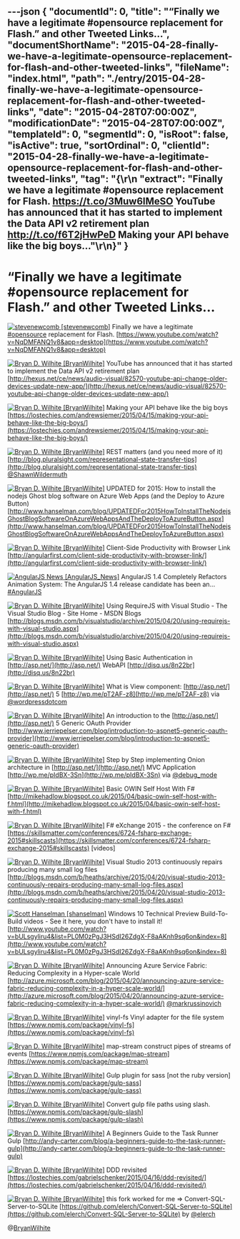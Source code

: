 ---json
{
  "documentId": 0,
  "title": "“Finally we have a legitimate #opensource replacement for Flash.” and other Tweeted Links…",
  "documentShortName": "2015-04-28-finally-we-have-a-legitimate-opensource-replacement-for-flash-and-other-tweeted-links",
  "fileName": "index.html",
  "path": "./entry/2015-04-28-finally-we-have-a-legitimate-opensource-replacement-for-flash-and-other-tweeted-links",
  "date": "2015-04-28T07:00:00Z",
  "modificationDate": "2015-04-28T07:00:00Z",
  "templateId": 0,
  "segmentId": 0,
  "isRoot": false,
  "isActive": true,
  "sortOrdinal": 0,
  "clientId": "2015-04-28-finally-we-have-a-legitimate-opensource-replacement-for-flash-and-other-tweeted-links",
  "tag": "{\r\n  \"extract\": \"Finally we have a legitimate #opensource replacement for Flash. <https://t.co/3Muw6IMeSO>   YouTube has announced that it has started to implement the Data API v2 retirement plan <http://t.co/f6T2jHwPeD>   Making your API behave like the big boys...\"\r\n}"
}
---

# “Finally we have a legitimate #opensource replacement for Flash.” and other Tweeted Links…

[<img alt="stevenewcomb [stevenewcomb]" src="https://songhay.blob.core.windows.net/shared-social-twitter/stevenewcomb.jpeg">](http://www.medium.com/@stevenewcomb "stevenewcomb [stevenewcomb]") <span data-ng-bind-html="i.Text" class="ng-binding">Finally we have a legitimate [#opensource](http://search.twitter.com/search?q=%23opensource) replacement for Flash. [https://www.youtube.com/watch?v=NqDMFANQ1v8&app=desktop](https://www.youtube.com/watch?v=NqDMFANQ1v8&app=desktop)</span>

[<img alt="Bryan D. Wilhite [BryanWilhite]" src="https://songhay.blob.core.windows.net/shared-social-twitter/BryanWilhite.jpeg">](http://songhayblog.azurewebsites.net/ "Bryan D. Wilhite [BryanWilhite]") <span data-ng-bind-html="i.Text" class="ng-binding">YouTube has announced that it has started to implement the Data API v2 retirement plan [http://hexus.net/ce/news/audio-visual/82570-youtube-api-change-older-devices-update-new-app/](http://hexus.net/ce/news/audio-visual/82570-youtube-api-change-older-devices-update-new-app/)</span>

[<img alt="Bryan D. Wilhite [BryanWilhite]" src="https://songhay.blob.core.windows.net/shared-social-twitter/BryanWilhite.jpeg">](http://songhayblog.azurewebsites.net/ "Bryan D. Wilhite [BryanWilhite]") <span data-ng-bind-html="i.Text" class="ng-binding">Making your API behave like the big boys [https://lostechies.com/andrewsiemer/2015/04/15/making-your-api-behave-like-the-big-boys/](https://lostechies.com/andrewsiemer/2015/04/15/making-your-api-behave-like-the-big-boys/)</span>

[<img alt="Bryan D. Wilhite [BryanWilhite]" src="https://songhay.blob.core.windows.net/shared-social-twitter/BryanWilhite.jpeg">](http://songhayblog.azurewebsites.net/ "Bryan D. Wilhite [BryanWilhite]") <span data-ng-bind-html="i.Text" class="ng-binding">REST matters (and you need more of it) [http://blog.pluralsight.com/representational-state-transfer-tips](http://blog.pluralsight.com/representational-state-transfer-tips) [@ShawnWildermuth](http://twitter.com/ShawnWildermuth)</span>

[<img alt="Bryan D. Wilhite [BryanWilhite]" src="https://songhay.blob.core.windows.net/shared-social-twitter/BryanWilhite.jpeg">](http://songhayblog.azurewebsites.net/ "Bryan D. Wilhite [BryanWilhite]") <span data-ng-bind-html="i.Text" class="ng-binding">UPDATED for 2015: How to install the nodejs Ghost blog software on Azure Web Apps (and the Deploy to Azure Button) [http://www.hanselman.com/blog/UPDATEDFor2015HowToInstallTheNodejsGhostBlogSoftwareOnAzureWebAppsAndTheDeployToAzureButton.aspx](http://www.hanselman.com/blog/UPDATEDFor2015HowToInstallTheNodejsGhostBlogSoftwareOnAzureWebAppsAndTheDeployToAzureButton.aspx)</span>

[<img alt="Bryan D. Wilhite [BryanWilhite]" src="https://songhay.blob.core.windows.net/shared-social-twitter/BryanWilhite.jpeg">](http://songhayblog.azurewebsites.net/ "Bryan D. Wilhite [BryanWilhite]") <span data-ng-bind-html="i.Text" class="ng-binding">Client-Side Productivity with Browser Link [http://angularfirst.com/client-side-productivity-with-browser-link/](http://angularfirst.com/client-side-productivity-with-browser-link/)</span>

[<img alt="AngularJS News [AngularJS_News]" src="https://songhay.blob.core.windows.net/shared-social-twitter/AngularJS_News.png">](https://t.co/3hnT1SMSRh "AngularJS News [AngularJS_News]") <span data-ng-bind-html="i.Text" class="ng-binding">AngularJS 1.4 Completely Refactors Animation System: The AngularJS 1.4 release candidate has been an... [#AngularJS](http://search.twitter.com/search?q=%23AngularJS)</span>

[<img alt="Bryan D. Wilhite [BryanWilhite]" src="https://songhay.blob.core.windows.net/shared-social-twitter/BryanWilhite.jpeg">](http://songhayblog.azurewebsites.net/ "Bryan D. Wilhite [BryanWilhite]") <span data-ng-bind-html="i.Text" class="ng-binding">Using RequireJS with Visual Studio - The Visual Studio Blog - Site Home - MSDN Blogs [http://blogs.msdn.com/b/visualstudio/archive/2015/04/20/using-requirejs-with-visual-studio.aspx](http://blogs.msdn.com/b/visualstudio/archive/2015/04/20/using-requirejs-with-visual-studio.aspx)</span>

[<img alt="Bryan D. Wilhite [BryanWilhite]" src="https://songhay.blob.core.windows.net/shared-social-twitter/BryanWilhite.jpeg">](http://songhayblog.azurewebsites.net/ "Bryan D. Wilhite [BryanWilhite]") <span data-ng-bind-html="i.Text" class="ng-binding">Using Basic Authentication in [http://asp.net/](http://asp.net/) WebAPI [http://disq.us/8n22br](http://disq.us/8n22br)</span>

[<img alt="Bryan D. Wilhite [BryanWilhite]" src="https://songhay.blob.core.windows.net/shared-social-twitter/BryanWilhite.jpeg">](http://songhayblog.azurewebsites.net/ "Bryan D. Wilhite [BryanWilhite]") <span data-ng-bind-html="i.Text" class="ng-binding">What is View component: [http://asp.net/](http://asp.net/) 5 [http://wp.me/pT2AF-z8](http://wp.me/pT2AF-z8) via [@wordpressdotcom](http://twitter.com/wordpressdotcom)</span>

[<img alt="Bryan D. Wilhite [BryanWilhite]" src="https://songhay.blob.core.windows.net/shared-social-twitter/BryanWilhite.jpeg">](http://songhayblog.azurewebsites.net/ "Bryan D. Wilhite [BryanWilhite]") <span data-ng-bind-html="i.Text" class="ng-binding">An introduction to the [http://asp.net/](http://asp.net/) 5 Generic OAuth Provider [http://www.jerriepelser.com/blog/introduction-to-aspnet5-generic-oauth-provider](http://www.jerriepelser.com/blog/introduction-to-aspnet5-generic-oauth-provider)</span>

[<img alt="Bryan D. Wilhite [BryanWilhite]" src="https://songhay.blob.core.windows.net/shared-social-twitter/BryanWilhite.jpeg">](http://songhayblog.azurewebsites.net/ "Bryan D. Wilhite [BryanWilhite]") <span data-ng-bind-html="i.Text" class="ng-binding">Step by Step implementing Onion architecture in [http://asp.net/](http://asp.net/) MVC Application [http://wp.me/pIdBX-3Sn](http://wp.me/pIdBX-3Sn) via [@debug_mode](http://twitter.com/debug_mode)</span>

[<img alt="Bryan D. Wilhite [BryanWilhite]" src="https://songhay.blob.core.windows.net/shared-social-twitter/BryanWilhite.jpeg">](http://songhayblog.azurewebsites.net/ "Bryan D. Wilhite [BryanWilhite]") <span data-ng-bind-html="i.Text" class="ng-binding">Basic OWIN Self Host With F# [http://mikehadlow.blogspot.co.uk/2015/04/basic-owin-self-host-with-f.html](http://mikehadlow.blogspot.co.uk/2015/04/basic-owin-self-host-with-f.html)</span>

[<img alt="Bryan D. Wilhite [BryanWilhite]" src="https://songhay.blob.core.windows.net/shared-social-twitter/BryanWilhite.jpeg">](http://songhayblog.azurewebsites.net/ "Bryan D. Wilhite [BryanWilhite]") <span data-ng-bind-html="i.Text" class="ng-binding">F# eXchange 2015 - the conference on F# [https://skillsmatter.com/conferences/6724-fsharp-exchange-2015#skillscasts](https://skillsmatter.com/conferences/6724-fsharp-exchange-2015#skillscasts) [videos]</span>

[<img alt="Bryan D. Wilhite [BryanWilhite]" src="https://songhay.blob.core.windows.net/shared-social-twitter/BryanWilhite.jpeg">](http://songhayblog.azurewebsites.net/ "Bryan D. Wilhite [BryanWilhite]") <span data-ng-bind-html="i.Text" class="ng-binding">Visual Studio 2013 continuously repairs producing many small log files [http://blogs.msdn.com/b/heaths/archive/2015/04/20/visual-studio-2013-continuously-repairs-producing-many-small-log-files.aspx](http://blogs.msdn.com/b/heaths/archive/2015/04/20/visual-studio-2013-continuously-repairs-producing-many-small-log-files.aspx)</span>

[<img alt="Scott Hanselman [shanselman]" src="https://songhay.blob.core.windows.net/shared-social-twitter/shanselman.jpeg">](http://hanselman.com/ "Scott Hanselman [shanselman]") <span data-ng-bind-html="i.Text" class="ng-binding">Windows 10 Technical Preview Build-To-Build videos - See it here, you don't have to install it! [http://www.youtube.com/watch?v=bULsgyliru4&list=PL0M0zPgJ3HSdI26ZdgX-F8aAKnh9sq6on&index=8](http://www.youtube.com/watch?v=bULsgyliru4&list=PL0M0zPgJ3HSdI26ZdgX-F8aAKnh9sq6on&index=8)</span>

[<img alt="Bryan D. Wilhite [BryanWilhite]" src="https://songhay.blob.core.windows.net/shared-social-twitter/BryanWilhite.jpeg">](http://songhayblog.azurewebsites.net/ "Bryan D. Wilhite [BryanWilhite]") <span data-ng-bind-html="i.Text" class="ng-binding">Announcing Azure Service Fabric: Reducing Complexity in a Hyper-scale World [http://azure.microsoft.com/blog/2015/04/20/announcing-azure-service-fabric-reducing-complexity-in-a-hyper-scale-world/](http://azure.microsoft.com/blog/2015/04/20/announcing-azure-service-fabric-reducing-complexity-in-a-hyper-scale-world/) [@markrussinovich](http://twitter.com/markrussinovich)</span>

[<img alt="Bryan D. Wilhite [BryanWilhite]" src="https://songhay.blob.core.windows.net/shared-social-twitter/BryanWilhite.jpeg">](http://songhayblog.azurewebsites.net/ "Bryan D. Wilhite [BryanWilhite]") <span data-ng-bind-html="i.Text" class="ng-binding">vinyl-fs Vinyl adapter for the file system [https://www.npmjs.com/package/vinyl-fs](https://www.npmjs.com/package/vinyl-fs)</span>

[<img alt="Bryan D. Wilhite [BryanWilhite]" src="https://songhay.blob.core.windows.net/shared-social-twitter/BryanWilhite.jpeg">](http://songhayblog.azurewebsites.net/ "Bryan D. Wilhite [BryanWilhite]") <span data-ng-bind-html="i.Text" class="ng-binding">map-stream construct pipes of streams of events [https://www.npmjs.com/package/map-stream](https://www.npmjs.com/package/map-stream)</span>

[<img alt="Bryan D. Wilhite [BryanWilhite]" src="https://songhay.blob.core.windows.net/shared-social-twitter/BryanWilhite.jpeg">](http://songhayblog.azurewebsites.net/ "Bryan D. Wilhite [BryanWilhite]") <span data-ng-bind-html="i.Text" class="ng-binding">Gulp plugin for sass [not the ruby version] [https://www.npmjs.com/package/gulp-sass](https://www.npmjs.com/package/gulp-sass)</span>

[<img alt="Bryan D. Wilhite [BryanWilhite]" src="https://songhay.blob.core.windows.net/shared-social-twitter/BryanWilhite.jpeg">](http://songhayblog.azurewebsites.net/ "Bryan D. Wilhite [BryanWilhite]") <span data-ng-bind-html="i.Text" class="ng-binding">Convert gulp file paths using slash. [https://www.npmjs.com/package/gulp-slash](https://www.npmjs.com/package/gulp-slash)</span>

[<img alt="Bryan D. Wilhite [BryanWilhite]" src="https://songhay.blob.core.windows.net/shared-social-twitter/BryanWilhite.jpeg">](http://songhayblog.azurewebsites.net/ "Bryan D. Wilhite [BryanWilhite]") <span data-ng-bind-html="i.Text" class="ng-binding">A Beginners Guide to the Task Runner Gulp [http://andy-carter.com/blog/a-beginners-guide-to-the-task-runner-gulp](http://andy-carter.com/blog/a-beginners-guide-to-the-task-runner-gulp)</span>

[<img alt="Bryan D. Wilhite [BryanWilhite]" src="https://songhay.blob.core.windows.net/shared-social-twitter/BryanWilhite.jpeg">](http://songhayblog.azurewebsites.net/ "Bryan D. Wilhite [BryanWilhite]") <span data-ng-bind-html="i.Text" class="ng-binding">DDD revisited [https://lostechies.com/gabrielschenker/2015/04/16/ddd-revisited/](https://lostechies.com/gabrielschenker/2015/04/16/ddd-revisited/)</span>

[<img alt="Bryan D. Wilhite [BryanWilhite]" src="https://songhay.blob.core.windows.net/shared-social-twitter/BryanWilhite.jpeg">](http://songhayblog.azurewebsites.net/ "Bryan D. Wilhite [BryanWilhite]") <span data-ng-bind-html="i.Text" class="ng-binding">this fork worked for me => Convert-SQL-Server-to-SQLite [https://github.com/elerch/Convert-SQL-Server-to-SQLite](https://github.com/elerch/Convert-SQL-Server-to-SQLite) by [@elerch](http://twitter.com/elerch)</span>

@[BryanWilhite](https://twitter.com/BryanWilhite)
